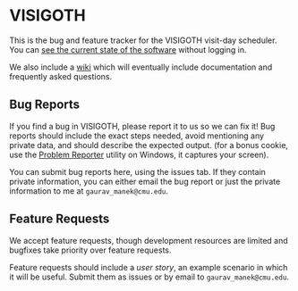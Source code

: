 # VISIGOTH

This is the bug and feature tracker for the VISIGOTH visit-day scheduler. You can [see the current state of the software](https://github.com/gauravmm/visigoth/issues) without logging in.

We also include a [wiki](https://github.com/gauravmm/visigoth/wiki) which will eventually include documentation and frequently asked questions.

## Bug Reports

If you find a bug in VISIGOTH, please report it to us so we can fix it! Bug reports should include the exact steps needed, avoid mentioning any private data, and should describe the expected output. (for a bonus cookie, use the [Problem Reporter](https://support.microsoft.com/en-us/help/22878/windows-10-record-steps) utility on Windows, it captures your screen).

You can submit bug reports here, using the issues tab. If they contain private information, you can either email the bug report or just the private information to me at `gaurav_manek@cmu.edu`.

## Feature Requests

We accept feature requests, though development resources are limited and bugfixes take priority over feature requests.

Feature requests should include a *user story*, an example scenario in which it will be useful. Submit them as issues or by email to `gaurav_manek@cmu.edu`.

